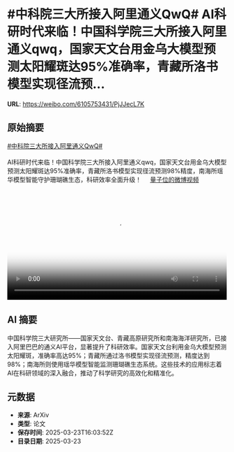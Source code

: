 # #中科院三大所接入阿里通义QwQ# AI科研时代来临！中国科学院三大所接入阿里通义qwq，国家天文台用金乌大模型预测太阳耀斑达95%准确率，青藏所洛书模型实现径流预...

**URL**: https://weibo.com/6105753431/PjJJecL7K

## 原始摘要

<a href="https://m.weibo.cn/search?containerid=231522type%3D1%26t%3D10%26q%3D%23%E4%B8%AD%E7%A7%91%E9%99%A2%E4%B8%89%E5%A4%A7%E6%89%80%E6%8E%A5%E5%85%A5%E9%98%BF%E9%87%8C%E9%80%9A%E4%B9%89QwQ%23&amp;extparam=%23%E4%B8%AD%E7%A7%91%E9%99%A2%E4%B8%89%E5%A4%A7%E6%89%80%E6%8E%A5%E5%85%A5%E9%98%BF%E9%87%8C%E9%80%9A%E4%B9%89QwQ%23" data-hide=""><span class="surl-text">#中科院三大所接入阿里通义QwQ#</span></a> <br><br>AI科研时代来临！中国科学院三大所接入阿里通义qwq，国家天文台用金乌大模型预测太阳耀斑达95%准确率，青藏所洛书模型实现径流预测98%精度，南海所瑶华模型智能守护珊瑚礁生态，科研效率全面升级！ <a href="https://video.weibo.com/show?fid=1034:5147011188719635" data-hide=""><span class="url-icon"><img style="width: 1rem;height: 1rem" src="https://h5.sinaimg.cn/upload/2015/09/25/3/timeline_card_small_video_default.png" referrerpolicy="no-referrer"></span><span class="surl-text">量子位的微博视频</span></a> <br clear="both"><div style="clear: both"></div><video controls="controls" poster="https://tvax3.sinaimg.cn/orj480/006Fd7o3ly1hzpr97wivsj30u01hcq5s.jpg" style="width: 100%"><source src="https://f.video.weibocdn.com/o0/2tvlwwDdlx08mSlSLeFi01041200pj2U0E010.mp4?label=mp4_720p&amp;template=720x1280.24.0&amp;ori=0&amp;ps=1CwnkDw1GXwCQx&amp;Expires=1742749385&amp;ssig=yJTio3YHbV&amp;KID=unistore,video"><source src="https://f.video.weibocdn.com/o0/GWDqaqaTlx08mSlT6AM801041200f9Pd0E010.mp4?label=mp4_hd&amp;template=540x960.24.0&amp;ori=0&amp;ps=1CwnkDw1GXwCQx&amp;Expires=1742749385&amp;ssig=lQbyWSqz%2BH&amp;KID=unistore,video"><source src="https://f.video.weibocdn.com/o0/iStFwZiClx08mSlT7Ucw0104120082ZS0E010.mp4?label=mp4_ld&amp;template=360x640.24.0&amp;ori=0&amp;ps=1CwnkDw1GXwCQx&amp;Expires=1742749385&amp;ssig=LTkGea4Wcx&amp;KID=unistore,video"><p>视频无法显示，请前往<a href="https://video.weibo.com/show?fid=1034%3A5147011188719635" target="_blank" rel="noopener noreferrer">微博视频</a>观看。</p></video>

## AI 摘要

中国科学院三大研究所——国家天文台、青藏高原研究所和南海海洋研究所，已接入阿里巴巴的通义AI平台，显著提升了科研效率。国家天文台利用金乌大模型预测太阳耀斑，准确率高达95%；青藏所通过洛书模型实现径流预测，精度达到98%；南海所则使用瑶华模型智能监测珊瑚礁生态系统。这些技术的应用标志着AI在科研领域的深入融合，推动了科学研究的高效化和精准化。

## 元数据

- **来源**: ArXiv
- **类型**: 论文
- **保存时间**: 2025-03-23T16:03:52Z
- **目录日期**: 2025-03-23
